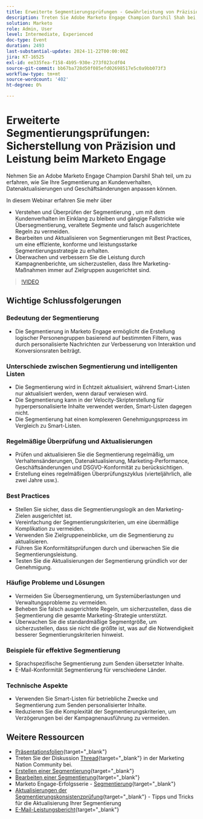 ```yaml
---
title: Erweiterte Segmentierungsprüfungen - Gewährleistung von Präzision und Leistung beim Marketo Engage
description: Treten Sie Adobe Marketo Engage Champion Darshil Shah bei, um erweiterte Segmentierungs-Audits zu meistern, Segmentierungsstrategien zu optimieren, Kundenverhalten zu berücksichtigen, die DSGVO-Konformität zu wahren und die Marketing-Performance durch Best Practices und Echtzeit-Aktualisierungen zu verbessern.
solution: Marketo
role: Admin, User
level: Intermediate, Experienced
doc-type: Event
duration: 2493
last-substantial-update: 2024-11-22T00:00:00Z
jira: KT-16525
exl-id: ee335fea-f158-4b95-930e-273f023cdf04
source-git-commit: bb67ba728d50f085efd02698517e5c0a9bb073f3
workflow-type: tm+mt
source-wordcount: '402'
ht-degree: 0%

---
```


# Erweiterte Segmentierungsprüfungen: Sicherstellung von Präzision und Leistung beim Marketo Engage

Nehmen Sie an Adobe Marketo Engage Champion Darshil Shah teil, um zu erfahren, wie Sie Ihre Segmentierung an Kundenverhalten, Datenaktualisierungen und Geschäftsänderungen anpassen können.

In diesem Webinar erfahren Sie mehr über

* Verstehen und Überprüfen der Segmentierung , um mit dem Kundenverhalten im Einklang zu bleiben und gängige Fallstricke wie Übersegmentierung, veraltete Segmente und falsch ausgerichtete Regeln zu vermeiden.
* Bearbeiten und Aktualisieren von Segmentierungen mit Best Practices, um eine effiziente, konforme und leistungsstarke Segmentierungsstrategie zu erhalten.
* Überwachen und verbessern Sie die Leistung durch Kampagnenberichte, um sicherzustellen, dass Ihre Marketing-Maßnahmen immer auf Zielgruppen ausgerichtet sind.

>[!VIDEO](https://video.tv.adobe.com/v/3439383/?learn=on&enablevpops)

## Wichtige Schlussfolgerungen

### Bedeutung der Segmentierung

* Die Segmentierung in Marketo Engage ermöglicht die Erstellung logischer Personengruppen basierend auf bestimmten Filtern, was durch personalisierte Nachrichten zur Verbesserung von Interaktion und Konversionsraten beiträgt.

### Unterschiede zwischen Segmentierung und intelligenten Listen

* Die Segmentierung wird in Echtzeit aktualisiert, während Smart-Listen nur aktualisiert werden, wenn darauf verwiesen wird.
* Die Segmentierung kann in der Velocity-Skripterstellung für hyperpersonalisierte Inhalte verwendet werden, Smart-Listen dagegen nicht.
* Die Segmentierung hat einen komplexeren Genehmigungsprozess im Vergleich zu Smart-Listen.

### Regelmäßige Überprüfung und Aktualisierungen

* Prüfen und aktualisieren Sie die Segmentierung regelmäßig, um Verhaltensänderungen, Datenaktualisierung, Marketing-Performance, Geschäftsänderungen und DSGVO-Konformität zu berücksichtigen.
* Erstellung eines regelmäßigen Überprüfungszyklus (vierteljährlich, alle zwei Jahre usw.).

### Best Practices

* Stellen Sie sicher, dass die Segmentierungslogik an den Marketing-Zielen ausgerichtet ist.
* Vereinfachung der Segmentierungskriterien, um eine übermäßige Komplikation zu vermeiden.
* Verwenden Sie Zielgruppeneinblicke, um die Segmentierung zu aktualisieren.
* Führen Sie Konformitätsprüfungen durch und überwachen Sie die Segmentierungsleistung.
* Testen Sie die Aktualisierungen der Segmentierung gründlich vor der Genehmigung.

### Häufige Probleme und Lösungen

* Vermeiden Sie Übersegmentierung, um Systemüberlastungen und Verwaltungsprobleme zu vermeiden.
* Beheben Sie falsch ausgerichtete Regeln, um sicherzustellen, dass die Segmentierung die gesamte Marketing-Strategie unterstützt.
* Überwachen Sie die standardmäßige Segmentgröße, um sicherzustellen, dass sie nicht die größte ist, was auf die Notwendigkeit besserer Segmentierungskriterien hinweist.

### Beispiele für effektive Segmentierung

* Sprachspezifische Segmentierung zum Senden übersetzter Inhalte.
* E-Mail-Konformität Segmentierung für verschiedene Länder.

### Technische Aspekte

* Verwenden Sie Smart-Listen für betriebliche Zwecke und Segmentierung zum Senden personalisierter Inhalte.
* Reduzieren Sie die Komplexität der Segmentierungskriterien, um Verzögerungen bei der Kampagnenausführung zu vermeiden.

## Weitere Ressourcen

* [Präsentationsfolien](https://engage.adobe.com/rs/360-KCI-804/images/AME_Learn%20From%20your%20peers%20Webinar_Advanced%20segmentation%20Audits.pdf?version=0){target="_blank"}
* Treten Sie der Diskussion [Thread](https://nation.marketo.com/t5/product-discussions/register-now-learn-from-your-peers-advanced-segmentation-audits/td-p/353460){target="_blank"} in der Marketing Nation Community bei.
* [Erstellen einer Segmentierung](https://experienceleague.adobe.com/en/docs/marketo/using/product-docs/personalization/segmentation-and-snippets/segmentation/create-a-segmentation){target="_blank"}
* [Bearbeiten einer Segmentierung](https://experienceleague.adobe.com/en/docs/marketo/using/product-docs/personalization/segmentation-and-snippets/segmentation/edit-a-segmentation){target="_blank"}
* Marketo Engage-Erfolgsserie - [Segmentierung](https://nation.marketo.com/t5/product-blogs/marketo-success-series-segmentation/ba-p/304969){target="_blank"}
* [Aktualisierungen der Segmentierungskonsistenzprüfung](https://nation.marketo.com/t5/product-blogs/segmentation-health-check-updates-tips-and-tricks-for-keeping/ba-p/241963){target="_blank"} - Tipps und Tricks für die Aktualisierung Ihrer Segmentierung
* [E-Mail-Leistungsbericht](https://experienceleague.adobe.com/en/docs/marketo/using/product-docs/email-marketing/email-programs/email-program-data/email-performance-report){target="_blank"}

